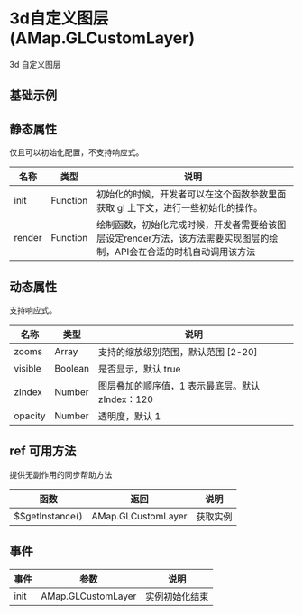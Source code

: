 # 3d自定义图层 (AMap.GLCustomLayer)
3d 自定义图层

## 基础示例

<vuep template="#example"></vuep>

<script v-pre type="text/x-template" id="example">

  <template>
    <div class="amap-page-container">
      <el-amap vid="amapDemo" :zoom="zoom" :center="center" view-mode="3D" :pitch="50" @init="initMap" class="amap-demo">
        <el-amap-layer-gl-custom :visible="visible" :init="initGL" :render="render"></el-amap-layer-gl-custom>
      </el-amap>
      <div class="toolbar">
        <button type="button" name="button" @click="toggleVisible">{{visible ? '隐藏图层' : '显示图层'}}</button>
      </div>
    </div>
  </template>

  <style>
    .amap-demo {
      height: 300px;
    }
  </style>

  <script>
    var camera;
    var renderer;
    var scene;
    var meshes = [];
    var data = [];
    var customCoords = null;
    module.exports = {
      name: 'amap-page',
      data() {
        return {
          zoom: 14,
          center: [116.54, 39.79],
          visible: true,
          map: null,
          timer: null
        };
      },
      beforeDestroy(){
        cancelAnimationFrame(this.timer);
        camera = null;
        renderer = null;
        scene = null;
        meshes = null;
        data = null;
        customCoords = null;
      },
      methods: {
        toggleVisible(){
          this.visible = !this.visible;
        },
        initMap(map){
          this.map = map;
          // 数据转换工具
          customCoords = map.customCoords;
          // 数据使用转换工具进行转换，这个操作必须要提前执行（在获取镜头参数 函数之前执行），否则将会获得一个错误信息。
          data = customCoords.lngLatsToCoords([
              [116.52, 39.79],
              [116.54, 39.79],
              [116.56, 39.79],
          ]);
          const _this = this;
          function animate() {
            for (let i = 0; i < meshes.length; i++) {
                let { mesh, count } = meshes[i];
                count += 1;
                mesh.rotateZ(count / 180 * Math.PI);
            }
            map.render();
            _this.timer = requestAnimationFrame(animate);
          }
          animate();
        },
        initGL(gl){
           camera = new THREE.PerspectiveCamera(60, window.innerWidth / window.innerHeight, 100, 1 << 30);
            
            renderer = new THREE.WebGLRenderer({
                context: gl,  // 地图的 gl 上下文
                // alpha: true,
                // antialias: true,
                // canvas: gl.canvas,
            });
            
            // 自动清空画布这里必须设置为 false，否则地图底图将无法显示
            renderer.autoClear = false;
            scene = new THREE.Scene();
            
            // 环境光照和平行光
            var aLight = new THREE.AmbientLight(0xffffff, 0.3); 
            var dLight = new THREE.DirectionalLight(0xffffff, 1);
            dLight.position.set(1000, -100, 900);
            scene.add(dLight);
            scene.add(aLight);


            var texture = new THREE.TextureLoader().load('https://a.amap.com/jsapi_demos/static/demo-center-v2/three.jpeg');
            texture.minFilter = THREE.LinearFilter;
            //  这里可以使用 three 的各种材质
            var mat = new THREE.MeshPhongMaterial({
                color: 0xfff0f0,
                depthTest: true,
                transparent: true,
                map: texture,
            });
            var geo = new THREE.BoxBufferGeometry(1000, 1000, 1000);
            for (let i = 0; i < data.length; i++) {
                const d = data[i];
                var mesh = new THREE.Mesh(geo, mat);
                mesh.position.set(d[0], d[1], 0);
                meshes.push({
                    mesh,
                    count: i,
                });
                scene.add(mesh);
            }
        },
        render(){
          renderer.state.reset();
          var { near, far, fov, up, lookAt, position } = customCoords.getCameraParams();
          
          // 2D 地图下使用的正交相机
          // var { near, far, top, bottom, left, right, position, rotation } = customCoords.getCameraParams();

          // 这里的顺序不能颠倒，否则可能会出现绘制卡顿的效果。
          camera.near = near;
          camera.far = far;
          camera.fov = fov;
          camera.position.set(...position);
          camera.up.set(...up);
          camera.lookAt(...lookAt);
          camera.updateProjectionMatrix();

          // 2D 地图使用的正交相机参数赋值
          // camera.top = top;
          // camera.bottom = bottom;
          // camera.left = left;
          // camera.right = right;
          // camera.position.set(...position);
          // camera.updateProjectionMatrix();
          
          renderer.render(scene, camera);
        }
      }
    };
  </script>

</script>


## 静态属性
仅且可以初始化配置，不支持响应式。

名称 | 类型 | 说明
---|---|---|
init  | Function | 初始化的时候，开发者可以在这个函数参数里面获取 gl 上下文，进行一些初始化的操作。
render | Function | 绘制函数，初始化完成时候，开发者需要给该图层设定render方法，该方法需要实现图层的绘制，API会在合适的时机自动调用该方法

## 动态属性
支持响应式。

名称 | 类型 | 说明
---|---|---|
zooms | Array | 支持的缩放级别范围，默认范围 [2-20]
visible | Boolean | 是否显示，默认 true
zIndex | Number | 图层叠加的顺序值，1 表示最底层。默认 zIndex：120
opacity | Number | 透明度，默认 1

## ref 可用方法
提供无副作用的同步帮助方法

函数 | 返回 | 说明
---|---|---|
$$getInstance() | AMap.GLCustomLayer | 获取实例

## 事件

事件 | 参数 | 说明
---|---|---|
init | AMap.GLCustomLayer | 实例初始化结束

